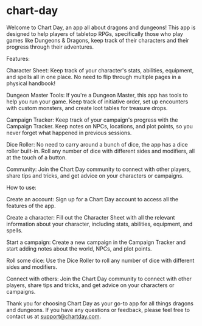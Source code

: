 # chart-day
Welcome to Chart Day, an app all about dragons and dungeons! This app is designed to help players of tabletop RPGs, specifically those who play games like Dungeons & Dragons, keep track of their characters and their progress through their adventures.

Features:

Character Sheet: Keep track of your character's stats, abilities, equipment, and spells all in one place. No need to flip through multiple pages in a physical handbook!

Dungeon Master Tools: If you're a Dungeon Master, this app has tools to help you run your game. Keep track of initiative order, set up encounters with custom monsters, and create loot tables for treasure drops.

Campaign Tracker: Keep track of your campaign's progress with the Campaign Tracker. Keep notes on NPCs, locations, and plot points, so you never forget what happened in previous sessions.

Dice Roller: No need to carry around a bunch of dice, the app has a dice roller built-in. Roll any number of dice with different sides and modifiers, all at the touch of a button.

Community: Join the Chart Day community to connect with other players, share tips and tricks, and get advice on your characters or campaigns.

How to use:

Create an account: Sign up for a Chart Day account to access all the features of the app.

Create a character: Fill out the Character Sheet with all the relevant information about your character, including stats, abilities, equipment, and spells.

Start a campaign: Create a new campaign in the Campaign Tracker and start adding notes about the world, NPCs, and plot points.

Roll some dice: Use the Dice Roller to roll any number of dice with different sides and modifiers.

Connect with others: Join the Chart Day community to connect with other players, share tips and tricks, and get advice on your characters or campaigns.

Thank you for choosing Chart Day as your go-to app for all things dragons and dungeons. If you have any questions or feedback, please feel free to contact us at support@chartday.com.
